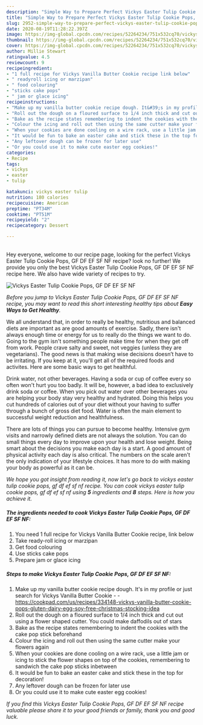 ```yaml
---
description: "Simple Way to Prepare Perfect Vickys Easter Tulip Cookie Pops, GF DF EF SF NF"
title: "Simple Way to Prepare Perfect Vickys Easter Tulip Cookie Pops, GF DF EF SF NF"
slug: 2952-simple-way-to-prepare-perfect-vickys-easter-tulip-cookie-pops-gf-df-ef-sf-nf
date: 2020-08-19T11:28:22.397Z
image: https://img-global.cpcdn.com/recipes/52264234/751x532cq70/vickys-easter-tulip-cookie-pops-gf-df-ef-sf-nf-recipe-main-photo.jpg
thumbnail: https://img-global.cpcdn.com/recipes/52264234/751x532cq70/vickys-easter-tulip-cookie-pops-gf-df-ef-sf-nf-recipe-main-photo.jpg
cover: https://img-global.cpcdn.com/recipes/52264234/751x532cq70/vickys-easter-tulip-cookie-pops-gf-df-ef-sf-nf-recipe-main-photo.jpg
author: Millie Stewart
ratingvalue: 4.5
reviewcount: 9
recipeingredient:
- "1 full recipe for Vickys Vanilla Butter Cookie recipe link below"
- " readyroll icing or marzipan"
- " food colouring"
- "sticks cake pops"
- " jam or glace icing"
recipeinstructions:
- "Make up my vanilla butter cookie recipe dough. It&#39;s in my profile or just search for Vickys Vanilla Butter Cookie  https://cookpad.com/us/recipes/334148-vickys-vanilla-butter-cookie-pops-gluten-dairy-egg-soy-free-christmas-stocking-idea"
- "Roll out the dough on a floured surface to 1/4 inch thick and cut out using a flower shaped cutter. You could make daffodils out of stars"
- "Bake as the recipe states remembering to indent the cookies with the cake pop stick beforehand"
- "Colour the icing and roll out then using the same cutter make your flowers again"
- "When your cookies are done cooling on a wire rack, use a little jam or icing to stick the flower shapes on top of the cookies, remembering to sandwich the cake pop sticks inbetween"
- "It would be fun to bake an easter cake and stick these in the top for decoration!"
- "Any leftover dough can be frozen for later use"
- "Or you could use it to make cute easter egg cookies!"
categories:
- Recipe
tags:
- vickys
- easter
- tulip

katakunci: vickys easter tulip 
nutrition: 180 calories
recipecuisine: American
preptime: "PT34M"
cooktime: "PT51M"
recipeyield: "2"
recipecategory: Dessert

---
```

<br>
Hey everyone, welcome to our recipe page, looking for the perfect Vickys Easter Tulip Cookie Pops, GF DF EF SF NF recipe? look no further! We provide you only the best Vickys Easter Tulip Cookie Pops, GF DF EF SF NF recipe here. We also have wide variety of recipes to try.
<br>


![Vickys Easter Tulip Cookie Pops, GF DF EF SF NF](https://img-global.cpcdn.com/recipes/52264234/751x532cq70/vickys-easter-tulip-cookie-pops-gf-df-ef-sf-nf-recipe-main-photo.jpg)

<i>Before you jump to Vickys Easter Tulip Cookie Pops, GF DF EF SF NF recipe, you may want to read this short interesting healthy tips about <strong>Easy Ways to Get Healthy</strong>.</i>

We all understand that, in order to really be healthy, nutritious and balanced diets are important as are good amounts of exercise. Sadly, there isn't always enough time or energy for us to really do the things we want to do. Going to the gym isn't something people make time for when they get off from work. People crave salty and sweet, not veggies (unless they are vegetarians). The good news is that making wise decisions doesn’t have to be irritating. If you keep at it, you'll get all of the required foods and activites. Here are some basic ways to get healthful.

Drink water, not other beverages. Having a soda or cup of coffee every so often won't hurt you too badly. It will be, however, a bad idea to exclusively drink soda or coffee. When you pick out water over other beverages you are helping your body stay very healthy and hydrated. Doing this helps you cut hundreds of calories out of your diet without your having to suffer through a bunch of gross diet food. Water is often the main element to successful weight reduction and healthfulness.

There are lots of things you can pursue to become healthy. Intensive gym visits and narrowly defined diets are not always the solution. You can do small things every day to improve upon your health and lose weight. Being smart about the decisions you make each day is a start. A good amount of physical activity each day is also critical. The numbers on the scale aren't the only indication of your lifestyle choices. It has more to do with making your body as powerful as it can be. 


<i>We hope you got insight from reading it, now let's go back to vickys easter tulip cookie pops, gf df ef sf nf recipe. You can cook vickys easter tulip cookie pops, gf df ef sf nf using <strong>5</strong> ingredients and <strong>8</strong> steps. Here is how you achieve it.
</i>

##### The ingredients needed to cook Vickys Easter Tulip Cookie Pops, GF DF EF SF NF:

1. You need 1 full recipe for Vickys Vanilla Butter Cookie recipe, link below
1. Take  ready-roll icing or marzipan
1. Get  food colouring
1. Use sticks cake pops
1. Prepare  jam or glace icing


##### Steps to make Vickys Easter Tulip Cookie Pops, GF DF EF SF NF:

1. Make up my vanilla butter cookie recipe dough. It&#39;s in my profile or just search for Vickys Vanilla Butter Cookie -  - https://cookpad.com/us/recipes/334148-vickys-vanilla-butter-cookie-pops-gluten-dairy-egg-soy-free-christmas-stocking-idea
1. Roll out the dough on a floured surface to 1/4 inch thick and cut out using a flower shaped cutter. You could make daffodils out of stars
1. Bake as the recipe states remembering to indent the cookies with the cake pop stick beforehand
1. Colour the icing and roll out then using the same cutter make your flowers again
1. When your cookies are done cooling on a wire rack, use a little jam or icing to stick the flower shapes on top of the cookies, remembering to sandwich the cake pop sticks inbetween
1. It would be fun to bake an easter cake and stick these in the top for decoration!
1. Any leftover dough can be frozen for later use
1. Or you could use it to make cute easter egg cookies!


<i>If you find this Vickys Easter Tulip Cookie Pops, GF DF EF SF NF recipe valuable please share it to your good friends or family, thank you and good luck.</i>
